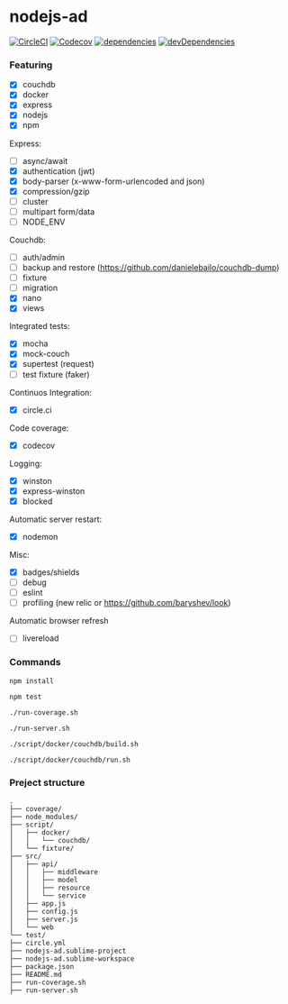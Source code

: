 # nodejs-ad

[![CircleCI](https://img.shields.io/circleci/project/github/romajs/nodejs-ad.svg)](https://circleci.com/gh/romajs/nodejs-ad)
[![Codecov](https://img.shields.io/codecov/c/github/romajs/nodejs-ad.svg)](https://codecov.io/gh/romajs/nodejs-ad)
[![dependencies](https://david-dm.org/romajs/nodejs-ad.svg)](https://david-dm.org/romajs/nodejs-ad)
[![devDependencies](https://david-dm.org/romajs/nodejs-ad/dev-status.svg)](https://david-dm.org/romajs/nodejs-ad?type=dev)

### Featuring

- [x] couchdb
- [x] docker
- [x] express
- [x] nodejs
- [x] npm

Express:
- [ ] async/await
- [x] authentication (jwt)
- [x] body-parser (x-www-form-urlencoded and json)
- [x] compression/gzip
- [ ] cluster
- [ ] multipart form/data
- [ ] NODE_ENV

Couchdb:
- [ ] auth/admin
- [ ] backup and restore (https://github.com/danielebailo/couchdb-dump)
- [ ] fixture
- [ ] migration
- [x] nano
- [x] views

Integrated tests:
- [x] mocha
- [x] mock-couch
- [x] supertest (request)
- [ ] test fixture (faker)

Continuos Integration:
- [x] circle.ci

Code coverage:
- [x] codecov

Logging:
- [x] winston
- [x] express-winston
- [x] blocked

Automatic server restart:
- [x] nodemon

Misc:
- [x] badges/shields
- [ ] debug
- [ ] eslint
- [ ] profiling (new relic or https://github.com/baryshev/look)

Automatic browser refresh
- [ ] livereload

### Commands

`npm install`

`npm test`

`./run-coverage.sh`

`./run-server.sh`

`./script/docker/couchdb/build.sh`

`./script/docker/couchdb/run.sh`

### Preject structure

```
.
├── coverage/
├── node_modules/
├── script/
│   ├── docker/
│   │   └── couchdb/
│   └── fixture/
├── src/
│   ├── api/
│   │   ├── middleware
│   │   ├── model
│   │   ├── resource
│   │   └── service
│   ├── app.js
│   ├── config.js
│   ├── server.js
│   └── web
└── test/
├── circle.yml
├── nodejs-ad.sublime-project
├── nodejs-ad.sublime-workspace
├── package.json
├── README.md
├── run-coverage.sh
├── run-server.sh
```